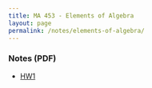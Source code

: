 ```yaml
---
title: MA 453 - Elements of Algebra
layout: page
permalink: /notes/elements-of-algebra/
---
```


### Notes (PDF)
- [HW1](/assets/files/MA453_HW_1-1.pdf)
  
